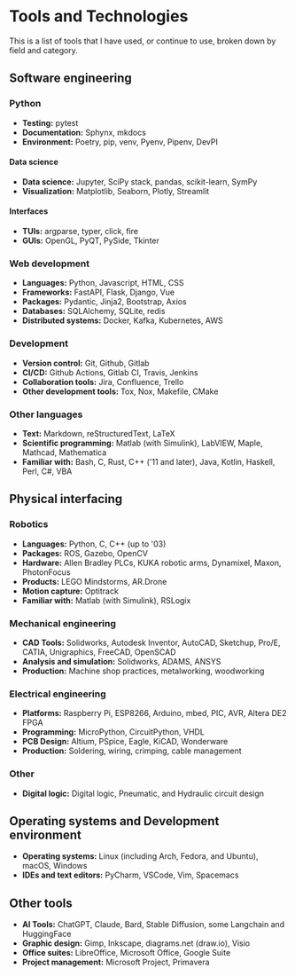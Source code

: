 # Tools and Technologies
This is a list of tools that I have used, or continue to use, broken down by field and category.

## Software engineering
### Python
- **Testing:** pytest
- **Documentation:** Sphynx, mkdocs
- **Environment:** Poetry, pip, venv, Pyenv, Pipenv, DevPI
#### Data science
- **Data science:** Jupyter, SciPy stack, pandas, scikit-learn, SymPy
- **Visualization:** Matplotlib, Seaborn, Plotly, Streamlit
#### Interfaces
- **TUIs:** argparse, typer, click, fire
- **GUIs:** OpenGL, PyQT, PySide, Tkinter
### Web development
- **Languages:** Python, Javascript, HTML, CSS
- **Frameworks:** FastAPI, Flask, Django, Vue
- **Packages:** Pydantic, Jinja2, Bootstrap, Axios
- **Databases:** SQLAlchemy, SQLite, redis
- **Distributed systems:** Docker, Kafka, Kubernetes, AWS
### Development
- **Version control:** Git, Github, Gitlab
- **CI/CD:** Github Actions, Gitlab CI, Travis, Jenkins
- **Collaboration tools:** Jira, Confluence, Trello
- **Other development tools:** Tox, Nox, Makefile, CMake
### Other languages
- **Text:** Markdown, reStructuredText, LaTeX
- **Scientific programming:** Matlab (with Simulink), LabVIEW, Maple, Mathcad, Mathematica
- **Familiar with:** Bash, C, Rust, C++ ('11 and later), Java, Kotlin, Haskell, Perl, C#, VBA

## Physical interfacing
### Robotics
- **Languages:** Python, C, C++ (up to '03)
- **Packages:** ROS, Gazebo, OpenCV
- **Hardware:** Allen Bradley PLCs, KUKA robotic arms, Dynamixel, Maxon, PhotonFocus
- **Products:** LEGO Mindstorms, AR.Drone
- **Motion capture:** Optitrack
- **Familiar with:** Matlab (with Simulink), RSLogix
### Mechanical engineering
- **CAD Tools:** Solidworks, Autodesk Inventor, AutoCAD, Sketchup, Pro/E, CATIA, Unigraphics, FreeCAD, OpenSCAD
- **Analysis and simulation:** Solidworks, ADAMS, ANSYS
- **Production:** Machine shop practices, metalworking, woodworking
### Electrical engineering
- **Platforms:** Raspberry Pi, ESP8266, Arduino, mbed, PIC, AVR, Altera DE2 FPGA
- **Programming:** MicroPython, CircuitPython, VHDL
- **PCB Design:** Altium, PSpice, Eagle, KiCAD, Wonderware
- **Production:** Soldering, wiring, crimping, cable management
### Other
- **Digital logic:** Digital logic, Pneumatic, and Hydraulic circuit design

## Operating systems and Development environment
- **Operating systems:** Linux (including Arch, Fedora, and Ubuntu), macOS, Windows
- **IDEs and text editors:** PyCharm, VSCode, Vim, Spacemacs

## Other tools
- **AI Tools:** ChatGPT, Claude, Bard, Stable Diffusion, some Langchain and HuggingFace
- **Graphic design:** Gimp, Inkscape, diagrams.net (draw.io), Visio
- **Office suites:** LibreOffice, Microsoft Office, Google Suite
- **Project management:** Microsoft Project, Primavera